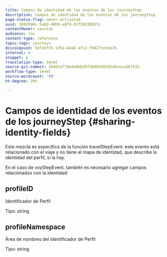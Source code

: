 ```yaml
---
title: Campos de identidad de los eventos de los journeyStep
description: Campos de identidad de los eventos de los journeyStep
page-status-flag: never-activated
uuid: 269d590c-5a6d-40b9-a879-02f5033863fc
contentOwner: sauviat
audience: rns
content-type: reference
topic-tags: journeys
discoiquuid: 5df34f55-135a-4ea8-afc2-f9427ce5ae7b
internal: n
snippet: y
translation-type: tm+mt
source-git-commit: 10402a774bda66629f30869102d5e6ceca267535
workflow-type: tm+mt
source-wordcount: '59'
ht-degree: 20%

---
```



# Campos de identidad de los eventos de los journeyStep {#sharing-identity-fields}

Esta mezcla es específica de la función travelStepEvent: este evento está relacionado con el viaje y no tiene el mapa de identidad, que describe la identidad del perfil, si la hay.

En el caso de voyStepEvent, también es necesario agregar campos relacionados con la identidad:

## profileID

Identificador de Perfil

Tipo: string

## profileNamespace

Área de nombres del identificador de Perfil

Tipo: string